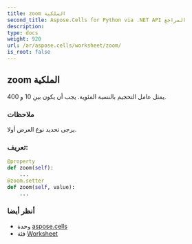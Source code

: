 ```yaml
---
title: zoom الملكية
second_title: Aspose.Cells for Python via .NET API المراجع
description:
type: docs
weight: 920
url: /ar/aspose.cells/worksheet/zoom/
is_root: false
---
```

##  zoom الملكية

يمثل عامل التحجيم بالنسبة المئوية. يجب أن يكون بين 10 و 400.

###  ملاحظات

يرجى تحديد نوع العرض أولا.
###  تعريف:
```python
@property
def zoom(self):
    ...
@zoom.setter
def zoom(self, value):
    ...
```

###  أنظر أيضا
* وحدة [aspose.cells](../../)
* فئة [Worksheet](/cells/python-net/ar/aspose.cells/worksheet)
